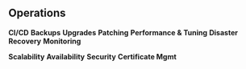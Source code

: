 ## Operations

**CI/CD**
**Backups**
**Upgrades**
**Patching**
**Performance & Tuning**
**Disaster Recovery**
**Monitoring**

**Scalability**
**Availability**
**Security**
**Certificate Mgmt**
